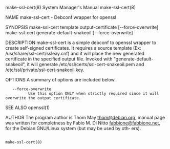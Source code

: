 make-ssl-cert(8)                                                                         System Manager's Manual                                                                         make-ssl-cert(8)

NAME
       make-ssl-cert - Debconf wrapper for openssl

SYNOPSIS
       make-ssl-cert template output-certificate [--force-overwrite]
       make-ssl-cert generate-default-snakeoil [--force-overwrite]

DESCRIPTION
       make-ssl-cert  is  a simple debconf to openssl wrapper to create self-signed certificates.  It requires a source template (Ex: /usr/share/ssl-cert/ssleay.cnf) and it will place the new generated
       certificate in the specified output file.
       Invoked with "generate-default-snakeoil", it will generate /etc/ssl/certs/ssl-cert-snakeoil.pem and /etc/ssl/private/ssl-cert-snakeoil.key.

OPTIONS
       A summary of options are included below.

       --force-overwrite
              Use this option ONLY when strictly required since it will overwrite the output certificate.

SEE ALSO
       openssl(1)

AUTHOR
       The program author is Thom May <thom@debian.org>, manual page was written for completness by Fabio M. Di Nitto <fabbione@fabbione.net>, for the Debian GNU/Linux system (but may be used  by  oth‐
       ers).

                                                                                                                                                                                         make-ssl-cert(8)
